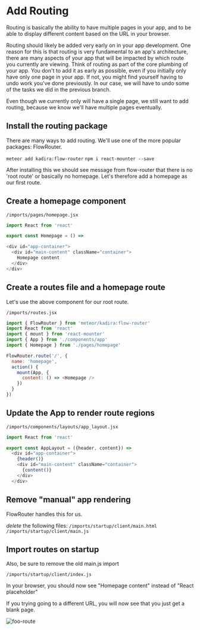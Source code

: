 # Add Routing

Routing is basically the ability to have multiple pages in your app, and to be able to display different content based on the URL in your browser.

Routing should likely be added very early on in your app development. One reason for this is that routing is very fundamental to an app's architecture, there are many aspects of your app that will be impacted by which route you currently are viewing.  Think of routing as part of the core plumbing of your app. You don't to add it as early as possible, even if you initially only have only one page in your app.  If not, you might find yourself having to undo work you've done previously.  In our case, we will have to undo some of the tasks we did in the previous branch.

Even though we currently only will have a single page, we still want to add routing, because we know we'll have multiple pages eventually.


## Install the routing package

There are many ways to add routing.  We'll use one of the more popular packages: FlowRouter.

``` meteor add kadira:flow-router ```
``` npm i react-mounter --save ```

After installing this we should see message from flow-router that there is no 'root route' or basically no homepage.  Let's therefore add a homepage as our first route.

## Create a homepage component

``` /imports/pages/homepage.jsx ```


```js
import React from 'react'

export const Homepage = () => 

<div id="app-container">
  <div id="main-content" className="container">
    Homepage content
  </div>
</div>
```

## Create a routes file and a homepage route

Let's use the above component for our root route.

``` /imports/routes.jsx ```

```js
import { FlowRouter } from 'meteor/kadira:flow-router'
import React from 'react'
import { mount } from 'react-mounter'
import { App } from './components/app'
import { Homepage } from './pages/homepage'

FlowRouter.route('/', {
  name: 'homepage',
  action() {
    mount(App, {
      content: () => <Homepage />
    })
  }
})
```

## Update the App to render route regions

``` /imports/components/layouts/app_layout.jsx ```

```js
import React from 'react'

export const AppLayout = ({header, content}) =>
  <div id="app-container">
    {header()}
    <div id="main-content" className="container">
      {content()}
    </div>
  </div>
```

## Remove "manual" app rendering

FlowRouter handles this for us.

_delete_ the following files:
```/imports/startup/client/main.html ```
```/imports/startup/client/main.js ```

## Import routes on startup

Also, be sure to remove the old main.js import

``` /imports/startup/client/index.js ```

In your browser, you should now see "Homepage content" instead of "React placeholder"

If you trying going to a different URL, you will now see that you just get a blank page.

![foo-route](https://cloud.githubusercontent.com/assets/819213/15657042/499dc042-267b-11e6-9b77-c9fd0210f2e1.png)



